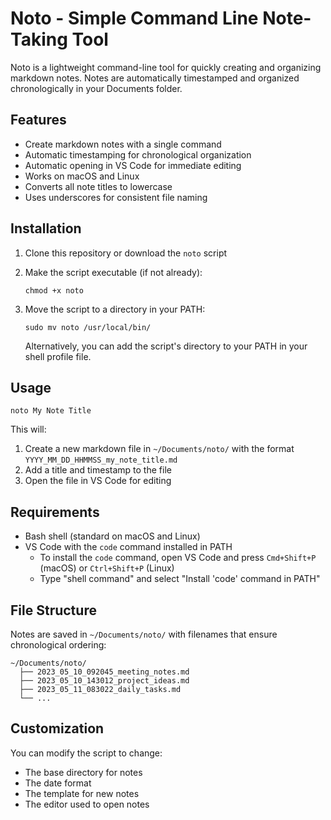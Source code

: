 # Noto - Simple Command Line Note-Taking Tool

Noto is a lightweight command-line tool for quickly creating and organizing markdown notes. Notes are automatically timestamped and organized chronologically in your Documents folder.

## Features

- Create markdown notes with a single command
- Automatic timestamping for chronological organization
- Automatic opening in VS Code for immediate editing
- Works on macOS and Linux
- Converts all note titles to lowercase
- Uses underscores for consistent file naming

## Installation

1. Clone this repository or download the `noto` script
2. Make the script executable (if not already):
   ```
   chmod +x noto
   ```
3. Move the script to a directory in your PATH:
   ```
   sudo mv noto /usr/local/bin/
   ```
   
   Alternatively, you can add the script's directory to your PATH in your shell profile file.

## Usage

```
noto My Note Title
```

This will:
1. Create a new markdown file in `~/Documents/noto/` with the format `YYYY_MM_DD_HHMMSS_my_note_title.md`
2. Add a title and timestamp to the file
3. Open the file in VS Code for editing

## Requirements

- Bash shell (standard on macOS and Linux)
- VS Code with the `code` command installed in PATH
  - To install the `code` command, open VS Code and press `Cmd+Shift+P` (macOS) or `Ctrl+Shift+P` (Linux)
  - Type "shell command" and select "Install 'code' command in PATH"

## File Structure

Notes are saved in `~/Documents/noto/` with filenames that ensure chronological ordering:

```
~/Documents/noto/
  ├── 2023_05_10_092045_meeting_notes.md
  ├── 2023_05_10_143012_project_ideas.md
  ├── 2023_05_11_083022_daily_tasks.md
  └── ...
```

## Customization

You can modify the script to change:
- The base directory for notes
- The date format
- The template for new notes
- The editor used to open notes 